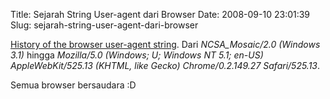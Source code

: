 Title: Sejarah String User-agent dari Browser
Date: 2008-09-10 23:01:39
Slug: sejarah-string-user-agent-dari-browser

[History of the browser user-agent string](http://www.webaim.org/blog/user-agent-string-history/). Dari _NCSA_Mosaic/2.0 (Windows 3.1)_ hingga _Mozilla/5.0 (Windows; U; Windows NT 5.1; en-US) AppleWebKit/525.13 (KHTML, like Gecko) Chrome/0.2.149.27 Safari/525.13_.

Semua browser bersaudara :D